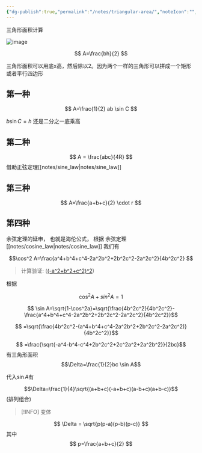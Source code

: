 ```yaml
---
{"dg-publish":true,"permalink":"/notes/triangular-area/","noteIcon":"","created":"","updated":""}
---
```



三角形面积计算

![image](https://cdn.jsdelivr.net/gh/aaronmack/image-hosting@master/e/image.4l1flcfl04y0.webp)

$$
A=\frac{bh}{2}
$$

三角形面积可以用底x高，然后除以2。因为两个一样的三角形可以拼成一个矩形或者平行四边形

## **第一种**

$$
A=\frac{1}{2} ab \sin C
$$

$b \sin C = h$ 还是二分之一底乘高

## **第二种**

$$
A = \frac{abc}{4R}
$$
借助正弦定理[[notes/sine_law\|notes/sine_law]]


## **第三种**

$$
A=\frac{a+b+c}{2} \cdot r
$$

## **第四种** 

余弦定理的延申， 也就是海伦公式， 根据 余弦定理 [[notes/cosine_law\|notes/cosine_law]] 我们有 


$$\cos^2 A=\frac{a^4+b^4+c^4-2a^2b^2+2b^2c^2-2a^2c^2}{4b^2c^2} $$

> 计算验证: ([(-a^2+b^2+c^2)^2](https://zs.symbolab.com/solver/algebra-calculator/%5Cleft(-a%5E%7B2%7D%2Bb%5E%7B2%7D%2Bc%5E%7B2%7D%5Cright)%5E%7B2%7D?or=input))

根据

$$\cos^2A+sin^2A=1$$

$$ \sin A=\sqrt{1-\cos^2a}=\sqrt{\frac{4b^2c^2}{4b^2c^2}-\frac{a^4+b^4+c^4-2a^2b^2+2b^2c^2-2a^2c^2}{4b^2c^2}}$$

$$ =\sqrt{\frac{4b^2c^2-(a^4+b^4+c^4-2a^2b^2+2b^2c^2-2a^2c^2)}{4b^2c^2}}$$

$$ =\frac{\sqrt{-a^4-b^4-c^4+2b^2c^2+2c^2a^2+2a^2b^2}}{2bc}$$
有三角形面积
$$\Delta=\frac{1}{2}bc \sin A$$

代入$\sin A$有

$$\Delta=\frac{1}{4}\sqrt{(a+b+c)(-a+b+c)(a-b+c)(a+b-c)}$$ 
(排列组合)


> [!INFO] 变体
> 

$$
\Delta = \sqrt{p(p-a)(p-b)(p-c)}
$$
其中 
$$
p=\frac{a+b+c}{2}
$$



[^1]: [几何图形面积公式的发展简史，从“海伦公式”到“高斯公式” - 知乎](https://zhuanlan.zhihu.com/p/378369630)